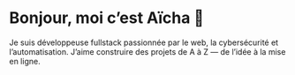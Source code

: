 # Bonjour, moi c’est Aïcha 👋

Je suis développeuse fullstack passionnée par le web, la cybersécurité et l’automatisation. J’aime construire des projets de A à Z — de l’idée à la mise en ligne.
